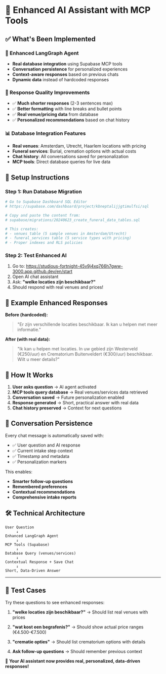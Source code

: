 # 🤖 Enhanced AI Assistant with MCP Tools

## ✅ What's Been Implemented

### 🧠 Enhanced LangGraph Agent 
- **Real database integration** using Supabase MCP tools
- **Conversation persistence** for personalized experiences
- **Context-aware responses** based on previous chats
- **Dynamic data** instead of hardcoded responses

### 💬 Response Quality Improvements
- ✅ **Much shorter responses** (2-3 sentences max)
- ✅ **Better formatting** with line breaks and bullet points
- ✅ **Real venue/pricing data** from database
- ✅ **Personalized recommendations** based on chat history

### 📊 Database Integration Features
- **Real venues**: Amsterdam, Utrecht, Haarlem locations with pricing
- **Funeral services**: Burial, cremation options with actual costs
- **Chat history**: All conversations saved for personalization
- **MCP tools**: Direct database queries for live data

## 🚀 Setup Instructions

### Step 1: Run Database Migration
```bash
# Go to Supabase Dashboard SQL Editor
# https://supabase.com/dashboard/project/kbneptalijjgtimulfsi/sql

# Copy and paste the content from:
# supabase/migrations/20240623_create_funeral_data_tables.sql

# This creates:
# - venues table (5 sample venues in Amsterdam/Utrecht)  
# - funeral_services table (5 service types with pricing)
# - Proper indexes and RLS policies
```

### Step 2: Test Enhanced AI
1. Go to: https://studious-fortnight-45v9j4xq766h7gww-3000.app.github.dev/en/start
2. Open AI chat assistant
3. Ask: **"welke locaties zijn beschikbaar?"**
4. Should respond with real venues and prices!

## 🎯 Example Enhanced Responses

**Before (hardcoded):**
> "Er zijn verschillende locaties beschikbaar. Ik kan u helpen met meer informatie."

**After (with real data):**
> "Ik kan u helpen met locaties. In uw gebied zijn Westerveld (€250/uur) en Crematorium Buitenveldert (€300/uur) beschikbaar. Wilt u meer details?"

## 🔄 How It Works

1. **User asks question** → AI agent activated
2. **MCP tools query database** → Real venues/services data retrieved  
3. **Conversation saved** → Future personalization enabled
4. **Response generated** → Short, practical answer with real data
5. **Chat history preserved** → Context for next questions

## 💾 Conversation Persistence

Every chat message is automatically saved with:
- ✅ User question and AI response
- ✅ Current intake step context
- ✅ Timestamp and metadata
- ✅ Personalization markers

This enables:
- **Smarter follow-up questions**
- **Remembered preferences** 
- **Contextual recommendations**
- **Comprehensive intake reports**

## 🛠️ Technical Architecture

```
User Question
     ↓
Enhanced LangGraph Agent
     ↓
MCP Tools (Supabase)
     ↓
Database Query (venues/services)
     ↓
Contextual Response + Save Chat
     ↓
Short, Data-Driven Answer
```

---

## 🧪 Test Cases

Try these questions to see enhanced responses:

1. **"welke locaties zijn beschikbaar?"** 
   → Should list real venues with prices

2. **"wat kost een begrafenis?"**
   → Should show actual price ranges (€4.500-€7.500)

3. **"crematie opties"**
   → Should list crematorium options with details

4. **Ask follow-up questions**
   → Should remember previous context

🎉 **Your AI assistant now provides real, personalized, data-driven responses!**